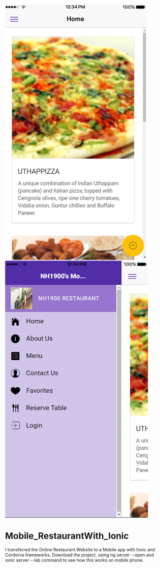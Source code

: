 [![template1](Media/template.png)](https://github.com/NH1900) [![template2](Media/template2.png)](https://github.com/NH1900)


# Mobile_RestaurantWith_Ionic
I transferred the Online Restaurant Website to a Mobile app with Inoic and Cordorva frameworks.
Download the project, using ng server --open and ionic server --lab command to see how this works on mobile phone. 
